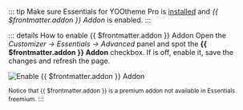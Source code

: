 ::: tip
Make sure Essentials for YOOtheme Pro is [installed](/essentials-for-yootheme-pro/installation) and _{{ $frontmatter.addon }} Addon_ is enabled.
:::

::: details How to enable {{ $frontmatter.addon }} Addon
Open the _Customizer -> Essentials -> Advanced_ panel and spot the **{{ $frontmatter.addon }} Addon** checkbox. If is off, enable it, save the changes and refresh the page.

![Enable {{ $frontmatter.addon }} Addon](./assets/enable-addon.gif)

<small v-if="!$frontmatter.freemium">
Notice that {{ $frontmatter.addon }} is a premium addon not available in Essentials freemium.
</small>
:::
